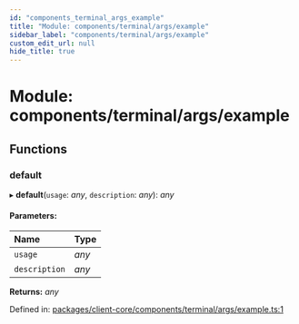 ```yaml
---
id: "components_terminal_args_example"
title: "Module: components/terminal/args/example"
sidebar_label: "components/terminal/args/example"
custom_edit_url: null
hide_title: true
---
```


# Module: components/terminal/args/example

## Functions

### default

▸ **default**(`usage`: *any*, `description`: *any*): *any*

#### Parameters:

Name | Type |
:------ | :------ |
`usage` | *any* |
`description` | *any* |

**Returns:** *any*

Defined in: [packages/client-core/components/terminal/args/example.ts:1](https://github.com/xr3ngine/xr3ngine/blob/56376a778/packages/client-core/components/terminal/args/example.ts#L1)

